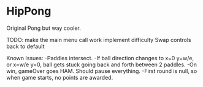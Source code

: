 HipPong
=======

Original Pong but way cooler.

TODO:
    make the main menu call work
    implement difficulty
    Swap controls back to default

Known Issues:
    -Paddles intersect.
    -If ball direction changes to x=0 y=w/e, or x=w/e y=0, ball gets stuck
    going back and forth between 2 paddles.
    -On win, gameOver goes HAM. Should pause everything. 
    -First round is null, so when game starts, no points are awarded.
